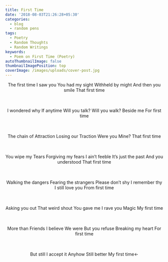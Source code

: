 ```yaml
---
title: First Time
date: '2018-08-03T21:26:28+05:30'
categories:
  - blog
  - random pens
tags:
  - Poetry
  - Random Thoughts
  - Random Writings
keywords:
  - Poem on First Time (Poetry)
autoThumbnailImage: false
thumbnailImagePosition: top
coverImage: /images/uploads/cover-post.jpg
---
```

<center>
The first time
I saw you
You had my sight
Withheld by might
And then you smile
That first time

<br><br>
I wondered why
If anytime
Will you talk?
Will you walk?
Beside me
For first time

<br><br>
The chain of
Attraction
Losing our
Traction
Were you
Mine?
That first time

<br><br>
You wipe my
Tears
Forgiving my fears
I ain’t feeble
It’s just the past
And you understood
That first time

<br><br>
Walking the dangers
Fearing the strangers
Please don’t shy
I remember thy
I still love you
From first time

<br><br>
Asking you out
That weird shout
You gave me
I rave you
Magic
My first time

<br><br>
More than
Friends
I believe
We were
But you refuse
Breaking my heart
For first time

<br><br>
But still
I accept it
Anyhow
Still better
My first time<-
</center>
